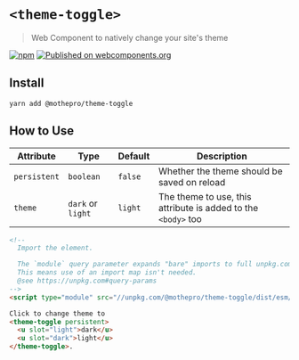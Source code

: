# `<theme-toggle>`

> Web Component to natively change your site's theme

[![npm](https://img.shields.io/npm/v/@mothepro/theme-toggle.svg)](https://www.npmjs.com/package/@mothepro/theme-toggle)
[![Published on webcomponents.org](https://img.shields.io/badge/webcomponents.org-published-blue.svg)](https://www.webcomponents.org/element/@mothepro/theme-toggle)

## Install

`yarn add @mothepro/theme-toggle`

## How to Use

| Attribute | Type | Default | Description |
| --------- | ---- | ------- | ----------- |
| `persistent` | `boolean` | `false` | Whether the theme should be saved on reload |
| `theme` | `dark` or `light` | `light` | The theme to use, this attribute is added to the `<body>` too |

<!--
Inline demo for webcomponents.org
```
<custom-element-demo>
  <template>
    <next-code-block></next-code-block>
  </template>
</custom-element-demo>
```
-->
```html
<!-- 
  Import the element.

  The `module` query parameter expands "bare" imports to full unpkg.com urls.
  This means use of an import map isn't needed.
  @see https://unpkg.com#query-params
-->
<script type="module" src="//unpkg.com/@mothepro/theme-toggle/dist/esm/index.js?module"></script>

Click to change theme to
<theme-toggle persistent>
  <u slot="light">dark</u>
  <u slot="dark">light</u>
</theme-toggle>.
```

